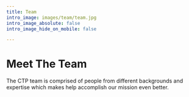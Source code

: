 ```yaml
---
title: Team
intro_image: images/team/team.jpg
intro_image_absolute: false
intro_image_hide_on_mobile: false

---
```

# Meet The Team

The CTP team is comprised of people from different backgrounds and expertise which makes help accomplish our mission even better. 